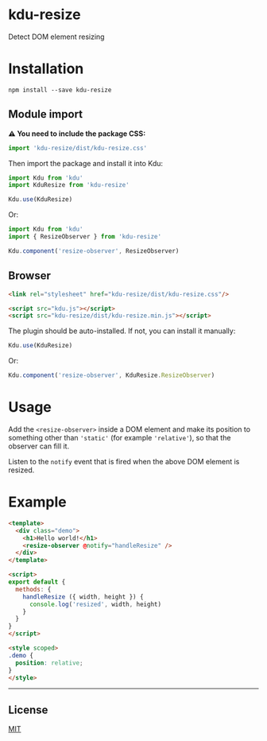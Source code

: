 # kdu-resize

Detect DOM element resizing

# Installation

```
npm install --save kdu-resize
```

## Module import

**⚠️ You need to include the package CSS:**

```js
import 'kdu-resize/dist/kdu-resize.css'
```

Then import the package and install it into Kdu:

```javascript
import Kdu from 'kdu'
import KduResize from 'kdu-resize'

Kdu.use(KduResize)
```

Or:

```javascript
import Kdu from 'kdu'
import { ResizeObserver } from 'kdu-resize'

Kdu.component('resize-observer', ResizeObserver)
```

## Browser

```html
<link rel="stylesheet" href="kdu-resize/dist/kdu-resize.css"/>

<script src="kdu.js"></script>
<script src="kdu-resize/dist/kdu-resize.min.js"></script>
```

The plugin should be auto-installed. If not, you can install it manually:

```javascript
Kdu.use(KduResize)
```

Or:

```javascript
Kdu.component('resize-observer', KduResize.ResizeObserver)
```

# Usage

Add the `<resize-observer>` inside a DOM element and make its position to something other than `'static'` (for example `'relative'`), so that the observer can fill it.

Listen to the `notify` event that is fired when the above DOM element is resized.

# Example

```html
<template>
  <div class="demo">
    <h1>Hello world!</h1>
    <resize-observer @notify="handleResize" />
  </div>
</template>

<script>
export default {
  methods: {
    handleResize ({ width, height }) {
      console.log('resized', width, height)
    }
  }
}
</script>

<style scoped>
.demo {
  position: relative;
}
</style>
```

---

## License

[MIT](http://opensource.org/licenses/MIT)
